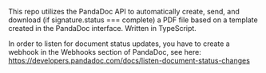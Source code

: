 This repo utilizes the PandaDoc API to automatically create, send, and download (if signature.status === complete) a PDF file based on a template created in the PandaDoc interface. Written in TypeScript.

In order to listen for document status updates, you have to create a webhook in the Webhooks section of PandaDoc, see here: https://developers.pandadoc.com/docs/listen-document-status-changes